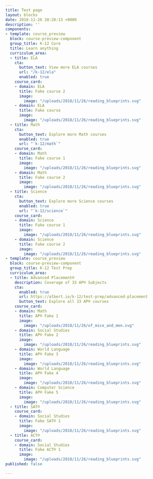 ```yaml
---
title: Test page
layout: blocks
date: 2018-11-26 20:28:13 +0000
description: ''
components:
- template: course_preview
  block: course-preview-component
  group_title: K-12 Core
  title: Learn anything
  curriculum_area:
  - title: ELA
    cta:
      button_text: View more ELA courses
      url: "/k-12/ela"
      enabled: true
    course_card:
    - domain: ELA
      title: Fake course 2
      image:
        image: "/uploads/2018/11/26/reading_blueprints.svg"
    - domain: ELA
      title: Fake course
      image:
        image: "/uploads/2018/11/26/reading_blueprints.svg"
  - title: Math
    cta:
      button_text: Explore more Math courses
      enabled: true
      url: "`k-12/math`"
    course_card:
    - domain: Math
      title: Fake course 1
      image:
        image: "/uploads/2018/11/26/reading_blueprints.svg"
    - domain: Math
      title: Fake course 2
      image:
        image: "/uploads/2018/11/26/reading_blueprints.svg"
  - title: Science
    cta:
      button_text: Explore more Science courses
      enabled: true
      url: "`k-12/science`"
    course_card:
    - domain: Science
      title: Fake course 1
      image:
        image: "/uploads/2018/11/26/reading_blueprints.svg"
    - domain: Science
      title: Fake course 2
      image:
        image: "/uploads/2018/11/26/reading_blueprints.svg"
- template: course_preview
  block: course-preview-component
  group_title: K-12 Test Prep
  curriculum_area:
  - title: Advanced Placement®
    description: Coverage of 33 AP® Subjects
    cta:
      enabled: true
      url: https://albert.io/k-12/test-prep/advanced-placement
      button_text: Explore all 33 AP® courses
    course_card:
    - domain: Math
      title: AP® Fake 1
      image:
        image: "/uploads/2018/11/26/of_mice_and_men.svg"
    - domain: Social Studies
      title: AP® Fake 2
      image:
        image: "/uploads/2018/11/26/reading_blueprints.svg"
    - domain: World Language
      title: AP® Fake 3
      image:
        image: "/uploads/2018/11/26/reading_blueprints.svg"
    - domain: World Language
      title: AP® Fake 4
      image:
        image: "/uploads/2018/11/26/reading_blueprints.svg"
    - domain: Computer Science
      title: AP® Fake 5
      image:
        image: "/uploads/2018/11/26/reading_blueprints.svg"
  - title: SAT®
    course_card:
    - domain: Social Studies
      title: Fake SAT® 1
      image:
        image: "/uploads/2018/11/26/reading_blueprints.svg"
  - title: ACT®
    course_card:
    - domain: Social Studies
      title: Fake ACT® 1
      image:
        image: "/uploads/2018/11/26/reading_blueprints.svg"
published: false

---
```

